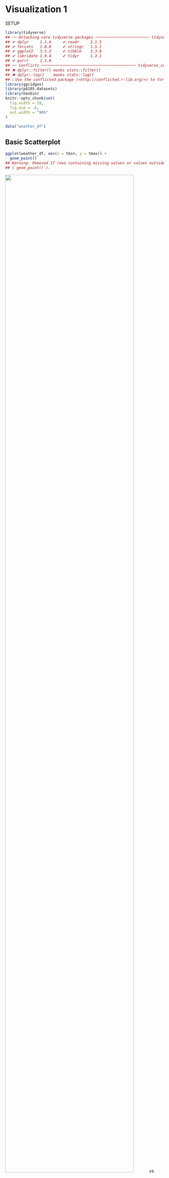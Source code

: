 Visualization 1
================

SETUP

``` r
library(tidyverse)
## ── Attaching core tidyverse packages ──────────────────────── tidyverse 2.0.0 ──
## ✔ dplyr     1.1.4     ✔ readr     2.1.5
## ✔ forcats   1.0.0     ✔ stringr   1.5.1
## ✔ ggplot2   3.5.2     ✔ tibble    3.3.0
## ✔ lubridate 1.9.4     ✔ tidyr     1.3.1
## ✔ purrr     1.1.0     
## ── Conflicts ────────────────────────────────────────── tidyverse_conflicts() ──
## ✖ dplyr::filter() masks stats::filter()
## ✖ dplyr::lag()    masks stats::lag()
## ℹ Use the conflicted package (<http://conflicted.r-lib.org/>) to force all conflicts to become errors
library(ggridges)
library(p8105.datasets)
library(hexbin)
knitr::opts_chunk$set(
  fig.width = 18,
  fig.asp = .6,
  out.width = "90%"
)
```

``` r
data("weather_df")
```

## Basic Scatterplot

``` r
ggplot(weather_df, aes(x = tmin, y = tmax)) +
  geom_point()
## Warning: Removed 17 rows containing missing values or values outside the scale range
## (`geom_point()`).
```

<img src="template_files/figure-gfm/unnamed-chunk-3-1.png" width="90%" />
vs

``` r
weather_df |>
  ggplot(aes(x = tmin, y = tmax)) + 
  geom_point()
## Warning: Removed 17 rows containing missing values or values outside the scale range
## (`geom_point()`).
```

<img src="template_files/figure-gfm/unnamed-chunk-4-1.png" width="90%" />

## Advanced Scatterplot

``` r
weather_df |> 
  ggplot(aes(x = tmin, y = tmax)) + 
  geom_point(aes(color = name))
## Warning: Removed 17 rows containing missing values or values outside the scale range
## (`geom_point()`).
```

<img src="template_files/figure-gfm/unnamed-chunk-5-1.png" width="90%" />

``` r
weather_df |> 
  ggplot(aes(x = tmin, y = tmax)) + 
  geom_point(aes(color = name), alpha = .5) +
  geom_smooth(se = FALSE)
## `geom_smooth()` using method = 'gam' and formula = 'y ~ s(x, bs = "cs")'
## Warning: Removed 17 rows containing non-finite outside the scale range
## (`stat_smooth()`).
## Warning: Removed 17 rows containing missing values or values outside the scale range
## (`geom_point()`).
```

<img src="template_files/figure-gfm/unnamed-chunk-6-1.png" width="90%" />

``` r
weather_df |> 
  ggplot(aes(x = tmin, y = tmax, color = name)) + 
  geom_point(alpha = .5) +
  geom_smooth(se = FALSE) + 
  facet_grid(. ~ name)
## `geom_smooth()` using method = 'loess' and formula = 'y ~ x'
## Warning: Removed 17 rows containing non-finite outside the scale range
## (`stat_smooth()`).
## Warning: Removed 17 rows containing missing values or values outside the scale range
## (`geom_point()`).
```

<img src="template_files/figure-gfm/unnamed-chunk-7-1.png" width="90%" />

``` r
weather_df |> 
  ggplot(aes(x = date, y = tmax, color = name)) + 
  geom_point(aes(size = prcp), alpha = .5) +
  geom_smooth(se = FALSE) + 
  facet_grid(. ~ name)
## `geom_smooth()` using method = 'loess' and formula = 'y ~ x'
## Warning: Removed 17 rows containing non-finite outside the scale range
## (`stat_smooth()`).
## Warning: Removed 19 rows containing missing values or values outside the scale range
## (`geom_point()`).
```

<img src="template_files/figure-gfm/unnamed-chunk-8-1.png" width="90%" />
Learning Assessment

``` r
weather_df |> 
  filter(name == "CentralPark_NY") |> 
  mutate(
    tmax_F = (tmax * (9/5)) + 32,
    tmin_F = (tmin * (9/5)) + 32,
    tmax_C = tmax,
    tmin_C = tmin
  ) |> 
  select(-tmax, -tmin) |> 
  ggplot(aes(x = tmin_F, y = tmax_F)) +
  geom_point(alpha = 0.5) + 
  geom_smooth(method = "lm", se = FALSE)
## `geom_smooth()` using formula = 'y ~ x'
```

<img src="template_files/figure-gfm/unnamed-chunk-9-1.png" width="90%" />

## Odds and Ends

``` r
weather_df |> 
  ggplot(aes(x = date, y = tmax, color = name)) + 
  geom_smooth(se = FALSE) 
## `geom_smooth()` using method = 'loess' and formula = 'y ~ x'
## Warning: Removed 17 rows containing non-finite outside the scale range
## (`stat_smooth()`).
```

<img src="template_files/figure-gfm/unnamed-chunk-10-1.png" width="90%" />

``` r
weather_df |> 
  ggplot(aes(x = tmax, y = tmin)) + 
  geom_hex()
## Warning: Removed 17 rows containing non-finite outside the scale range
## (`stat_binhex()`).
```

<img src="template_files/figure-gfm/unnamed-chunk-11-1.png" width="90%" />
Learning Assessment Why don’t these two produce the same result?

``` r
ggplot(weather_df) + geom_point(aes(x = tmax, y = tmin), color = "blue")
## Warning: Removed 17 rows containing missing values or values outside the scale range
## (`geom_point()`).
```

<img src="template_files/figure-gfm/unnamed-chunk-12-1.png" width="90%" />

``` r
ggplot(weather_df) + geom_point(aes(x = tmax, y = tmin, color = "blue"))
## Warning: Removed 17 rows containing missing values or values outside the scale range
## (`geom_point()`).
```

<img src="template_files/figure-gfm/unnamed-chunk-12-2.png" width="90%" />
The second line is adding a third aesthetic called color that gets
assigned to each dot, rather than coloring points blue.

## Univariate Plots

``` r
weather_df |> 
  ggplot(aes(x = tmax)) + 
  geom_histogram()
## `stat_bin()` using `bins = 30`. Pick better value with `binwidth`.
## Warning: Removed 17 rows containing non-finite outside the scale range
## (`stat_bin()`).
```

<img src="template_files/figure-gfm/unnamed-chunk-13-1.png" width="90%" />

``` r
weather_df |> 
  ggplot(aes(x = tmax, fill = name)) + 
  geom_histogram(position = "dodge", binwidth = 2)
## Warning: Removed 17 rows containing non-finite outside the scale range
## (`stat_bin()`).
```

<img src="template_files/figure-gfm/unnamed-chunk-14-1.png" width="90%" />

``` r
weather_df |> 
  ggplot(aes(x = tmax, fill = name)) + 
  geom_density(alpha = .4, adjust = .5, color = "blue")
## Warning: Removed 17 rows containing non-finite outside the scale range
## (`stat_density()`).
```

<img src="template_files/figure-gfm/unnamed-chunk-15-1.png" width="90%" />

``` r
weather_df |> 
  ggplot(aes(x = name, y = tmax)) + 
  geom_boxplot()
## Warning: Removed 17 rows containing non-finite outside the scale range
## (`stat_boxplot()`).
```

<img src="template_files/figure-gfm/unnamed-chunk-16-1.png" width="90%" />

``` r
weather_df |> 
  ggplot(aes(x = name, y = tmax)) + 
  geom_violin(aes(fill = name), alpha = .5) + 
  stat_summary(fun = "median", color = "blue")
## Warning: Removed 17 rows containing non-finite outside the scale range
## (`stat_ydensity()`).
## Warning: Removed 17 rows containing non-finite outside the scale range
## (`stat_summary()`).
## Warning: Removed 3 rows containing missing values or values outside the scale range
## (`geom_segment()`).
```

<img src="template_files/figure-gfm/unnamed-chunk-17-1.png" width="90%" />

``` r
weather_df |> 
  ggplot(aes(x = tmax, y = name)) + 
  geom_density_ridges(scale = .85)
## Picking joint bandwidth of 1.54
## Warning: Removed 17 rows containing non-finite outside the scale range
## (`stat_density_ridges()`).
```

<img src="template_files/figure-gfm/unnamed-chunk-18-1.png" width="90%" />
Learning Assessment

``` r
weather_df |> 
  filter(prcp != 0) |> 
  ggplot(aes(x = date, y = prcp, color = name)) +
  geom_point(alpha = 0.5) + 
  facet_grid(name ~ .) +
  ylim(0, 1900)
```

<img src="template_files/figure-gfm/unnamed-chunk-19-1.png" width="90%" />
\## Saving and embedding plots

``` r
ggp_weather = 
  ggplot(weather_df, aes(x = tmin, y = tmax)) + 
  geom_point(aes(color = name), alpha = .5) 

ggsave("ggp_weather.pdf", ggp_weather, width = 8, height = 5)
## Warning: Removed 17 rows containing missing values or values outside the scale range
## (`geom_point()`).
```

``` r
fig.width = 12
ggplot(weather_df, aes(x = tmin, y = tmax)) + 
  geom_point(aes(color = name))
## Warning: Removed 17 rows containing missing values or values outside the scale range
## (`geom_point()`).
```

<img src="template_files/figure-gfm/unnamed-chunk-21-1.png" width="90%" />
